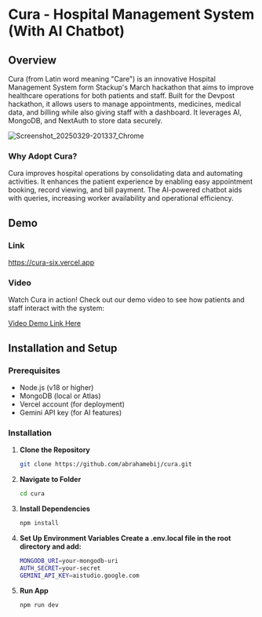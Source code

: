 # Cura - Hospital Management System (With AI Chatbot)

## Overview

Cura (from Latin word meaning "Care") is an innovative Hospital Management System form Stackup's March hackathon that aims to improve healthcare operations for both patients and staff.  Built for the Devpost hackathon, it allows users to manage appointments, medicines, medical data, and billing while also giving staff with a dashboard.  It leverages AI, MongoDB, and NextAuth to store data securely.

![Screenshot_20250329-201337_Chrome](https://github.com/user-attachments/assets/441760f1-6299-408c-b05d-fb2f99242d0f)


### Why Adopt Cura?

Cura improves hospital operations by consolidating data and automating activities.  It enhances the patient experience by enabling easy appointment booking, record viewing, and bill payment.  The AI-powered chatbot aids with queries, increasing worker availability and operational efficiency.

## Demo

### Link

[<https://cura-six.vercel.app>](https://cura-six.vercel.app/)

### Video

Watch Cura in action! Check out our demo video to see how patients and staff interact with the system:

[Video Demo Link Here](https://github.com/user-attachments/assets/d5126e5f-35c2-40cd-a4f1-45d94d962f26)


## Installation and Setup

### Prerequisites

- Node.js (v18 or higher)
- MongoDB (local or Atlas)
- Vercel account (for deployment)
- Gemini API key (for AI features)

### Installation

1. **Clone the Repository**

   ```bash
   git clone https://github.com/abrahamebij/cura.git
    ```

2. **Navigate to Folder**  

   ```bash
   cd cura
    ```

3. **Install Dependencies**

   ```bash
   npm install
    ```

4. **Set Up Environment Variables Create a .env.local file in the root directory and add:**

    ```bash
    MONGODB_URI=your-mongodb-uri
    AUTH_SECRET=your-secret
    GEMINI_API_KEY=aistudio.google.com
    ```

5. **Run App**

    ```bash
    npm run dev
    ```
